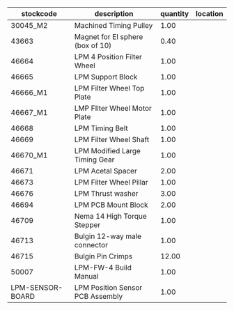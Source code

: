 |stockcode|description|quantity|location|
|---------|-----------|--------|--------|
|30045_M2|Machined Timing Pulley|1.00||
|43663|Magnet for EI sphere (box of 10)|0.40||
|46664|LPM 4 Position Filter Wheel|1.00||
|46665|LPM Support Block|1.00||
|46666_M1|LPM Filter Wheel Top Plate|1.00||
|46667_M1|LMP FIlter Wheel Motor Plate|1.00||
|46668|LPM Timing Belt|1.00||
|46669|LPM Filter Wheel Shaft|1.00||
|46670_M1|LPM Modified Large Timing Gear|1.00||
|46671|LPM Acetal Spacer|2.00||
|46673|LPM Filter Wheel Pillar|1.00||
|46676|LPM Thrust washer|3.00||
|46694|LPM PCB Mount Block|2.00||
|46709|Nema 14 High Torque Stepper|1.00||
|46713|Bulgin 12-way male connector|1.00||
|46715|Bulgin Pin Crimps|12.00||
|50007|LPM-FW-4 Build Manual|1.00||
|LPM-SENSOR-BOARD|LPM Position Sensor PCB Assembly|1.00||
